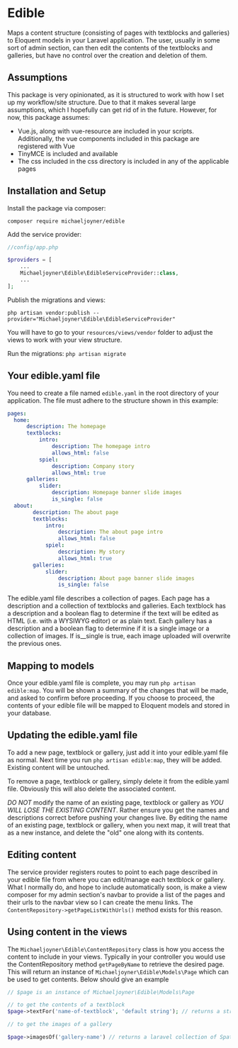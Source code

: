 # Edible

Maps a content structure (consisting of pages with textblocks and galleries) to Eloquent models in your Laravel application. The user, usually in some sort of admin section, can then edit the contents of the textblocks and galleries, but have no control over the creation and deletion of them.

## Assumptions

This package is very opinionated, as it is structured to work with how I set up my workflow/site structure. Due to that it makes several large assumptions, which I hopefully can get rid of in the future. However, for now, this package assumes:

+ Vue.js, along with vue-resource are included in your scripts. Additionally, the vue components included in this package are registered with Vue
+ TinyMCE is included and available
+ The css included in the css directory is included in any of the applicable pages

## Installation and Setup

Install the package via composer:
 
 `composer require michaeljoyner/edible`

Add the service provider:

````php
//config/app.php

$providers = [
    ...
    Michaeljoyner\Edible\EdibleServiceProvider::class,
    ...
];
````

Publish the migrations and views: 

`php artisan vendor:publish --provider="Michaeljoyner\Edible\EdibleServiceProvider"`

You will have to go to your `resources/views/vendor` folder to adjust the views to work with your view structure.

Run the migrations: `php artisan migrate`

## Your edible.yaml file

You need to create a file named `edible.yaml` in the root directory of your application. The file must adhere to the structure shown in this example:

````yaml
pages:
  home:
      description: The homepage
      textblocks:
          intro:
              description: The homepage intro
              allows_html: false
          spiel:
              description: Company story
              allows_html: true
      galleries:
          slider:
              description: Homepage banner slide images
              is_single: false
  about:
        description: The about page
        textblocks:
            intro:
                description: The about page intro
                allows_html: false
            spiel:
                description: My story
                allows_html: true
        galleries:
            slider:
                description: About page banner slide images
                is_single: false
````


The edible.yaml file describes a collection of pages. Each page has a description and a collection of textblocks and galleries. Each textblock has a description and a boolean flag to determine if the text will be edited as HTML (i.e. with a WYSIWYG editor) or as plain text. Each gallery has a description and a boolean flag to determine if it is a single image or a collection of images. If is__single is true, each image uploaded will overwrite the previous ones.

## Mapping to models

Once your edible.yaml file is complete, you may run `php artisan edible:map`. You will be shown a summary of the changes that will be made, and asked to confirm before proceeding. If you choose to proceed, the contents of your edible file will be mapped to Eloquent models and stored in your database.

## Updating the edible.yaml file
 
 To add a new page, textblock or gallery, just add it into your edible.yaml file as normal. Next time you run `php artisan edible:map`, they will be added. Existing content will be untouched.
 
 To remove a page, textblock or gallery, simply delete it from the edible.yaml file. Obviously this will also delete the associated content.
 
 *DO NOT* modify the name of an existing page, textblock or gallery as *YOU WILL LOSE THE EXISTING CONTENT*. Rather ensure you get the names and descriptions correct before pushing your changes live. By editing the name of an existing page, textblock or gallery, when you next map, it will treat that as a new instance, and delete the "old" one along with its contents.

## Editing content

The service provider registers routes to point to each page described in your edible file from where you can edit/manage each textblock or gallery. What I normally do, and hope to include automatically soon, is make a view composer for my admin section's navbar to provide a list of the pages and their urls to the navbar view so I can create the menu links. The `ContentRepository->getPageListWithUrls()` method exists for this reason.

## Using content in the views

The `Michaeljoyner\Edible\ContentRepository` class is how you access the content to include in your views. Typically in your controller you would use the ContentRepository method `getPageByName` to retrieve the desired page. This will return an instance of `Michaeljoyner\Edible\Models\Page` which can be used to get contents. Below should give an example

````php
// $page is an instance of Michaeljoyner\Edible\Models\Page

// to get the contents of a textblock
$page->textFor('name-of-textblock', 'default string'); // returns a string

// to get the images of a gallery

$page->imagesOf('gallery-name') // returns a laravel collection of Spatie's Laravel-MediaLibrary Media objects
````